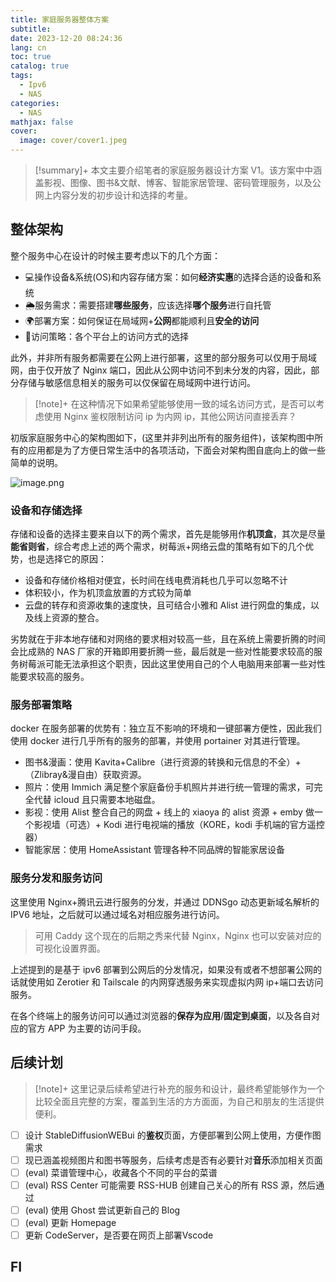 ```yaml
---
title: 家庭服务器整体方案
subtitle: 
date: 2023-12-20 08:24:36
lang: cn
toc: true
catalog: true
tags:
  - Ipv6
  - NAS
categories:
  - NAS
mathjax: false
cover: 
  image: cover/cover1.jpeg
---
```


>[!summary]+
> 本文主要介绍笔者的家庭服务器设计方案 V1。该方案中中涵盖影视、图像、图书&文献、博客、智能家居管理、密码管理服务，以及公网上内容分发的初步设计和选择的考量。

## 整体架构

整个服务中心在设计的时候主要考虑以下的几个方面：

- 💻操作设备&系统(OS)和内容存储方案：如何**经济实惠**的选择合适的设备和系统
- 🌦️服务需求：需要搭建**哪些服务**，应该选择**哪个服务**进行自托管
- 🌍部署方案：如何保证在局域网+**公网**都能顺利且**安全的访问**
- 📱访问策略：各个平台上的访问方式的选择

此外，并非所有服务都需要在公网上进行部署，这里的部分服务可以仅用于局域网，由于仅开放了 Nginx 端口，因此从公网中访问不到未分发的内容，因此，部分存储与敏感信息相关的服务可以仅保留在局域网中进行访问。

> [!note]+
>  在这种情况下如果希望能够使用一致的域名访问方式，是否可以考虑使用 Nginx 鉴权限制访问 ip 为内网 ip，其他公网访问直接丢弃？

初版家庭服务中心的架构图如下，(这里并非列出所有的服务组件)，该架构图中所有的应用都是为了方便日常生活中的各项活动，下面会对架构图自底向上的做一些简单的说明。

![image.png](https://picture-bed-001-1310572365.cos.ap-guangzhou.myqcloud.com/3070PC/20231209082421.png)

<!--more-->

### 设备和存储选择

存储和设备的选择主要来自以下的两个需求，首先是能够用作**机顶盒**，其次是尽量**能省则省**，综合考虑上述的两个需求，树莓派+网络云盘的策略有如下的几个优势，也是选择它的原因：

- 设备和存储价格相对便宜，长时间在线电费消耗也几乎可以忽略不计
- 体积较小，作为机顶盒放置的方式较为简单
- 云盘的转存和资源收集的速度快，且可结合小雅和 Alist 进行网盘的集成，以及线上资源的整合。

劣势就在于非本地存储和对网络的要求相对较高一些，且在系统上需要折腾的时间会比成熟的 NAS 厂家的开箱即用要折腾一些，最后就是一些对性能要求较高的服务树莓派可能无法承担这个职责，因此这里使用自己的个人电脑用来部署一些对性能要求较高的服务。

### 服务部署策略

docker 在服务部署的优势有：独立互不影响的环境和一键部署方便性，因此我们使用 docker 进行几乎所有的服务的部署，并使用 portainer 对其进行管理。

- 图书&漫画：使用 Kavita+Calibre（进行资源的转换和元信息的不全）+ （Zlibray&漫自由）获取资源。
- 照片：使用 Immich 满足整个家庭备份手机照片并进行统一管理的需求，可完全代替 icloud 且只需要本地磁盘。
- 影视：使用 Alist 整合自己的网盘 + 线上的 xiaoya 的 alist 资源 + emby 做一个影视墙（可选）+ Kodi 进行电视端的播放（KORE，kodi 手机端的官方遥控器）
- 智能家居：使用 HomeAssistant 管理各种不同品牌的智能家居设备


### 服务分发和服务访问

这里使用 Nginx+腾讯云进行服务的分发，并通过 DDNSgo 动态更新域名解析的 IPV6 地址，之后就可以通过域名对相应服务进行访问。

>可用 Caddy 这个现在的后期之秀来代替 Nginx，Nginx 也可以安装对应的可视化设置界面。

上述提到的是基于 ipv6 部署到公网后的分发情况，如果没有或者不想部署公网的话就使用如 Zerotier 和 Tailscale 的内网穿透服务来实现虚拟内网 ip+端口去访问服务。

在各个终端上的服务访问可以通过浏览器的**保存为应用**/**固定到桌面**，以及各自对应的官方 APP 为主要的访问手段。
## 后续计划

>[!note]+
> 这里记录后续希望进行补充的服务和设计，最终希望能够作为一个比较全面且完整的方案，覆盖到生活的方方面面，为自己和朋友的生活提供便利。

- [ ] 设计 StableDiffusionWEBui 的**鉴权**页面，方便部署到公网上使用，方便作图需求
- [ ] 现已涵盖视频图片和图书等服务，后续考虑是否有必要针对**音乐**添加相关页面
- [ ] (eval) 菜谱管理中心，收藏各个不同的平台的菜谱
- [ ] (eval) RSS Center 可能需要 RSS-HUB 创建自己关心的所有 RSS 源，然后通过
- [ ] (eval) 使用 Ghost 尝试更新自己的 Blog
- [ ] (eval) 更新 Homepage
- [ ] 更新 CodeServer，是否要在网页上部署Vscode

## FI
